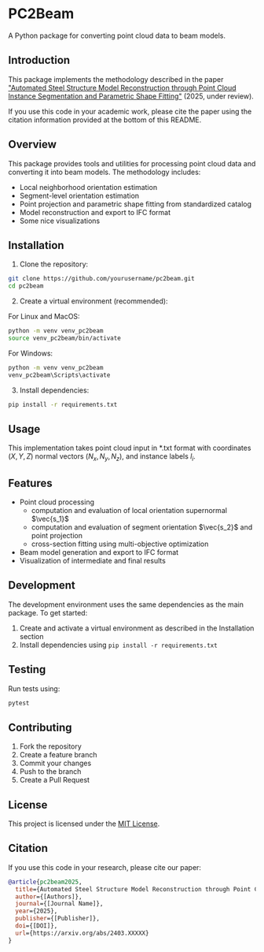 # PC2Beam

A Python package for converting point cloud data to beam models.

## Introduction

This package implements the methodology described in the paper ["Automated Steel Structure Model Reconstruction through Point Cloud Instance Segmentation and Parametric Shape Fitting"](https://arxiv.org/abs/2403.XXXXX) (2025, under review).

If you use this code in your academic work, please cite the paper using the citation information provided at the bottom of this README.

## Overview

This package provides tools and utilities for processing point cloud data and converting it into beam models. The methodology includes:

- Local neighborhood orientation estimation
- Segment-level orientation estimation
- Point projection and parametric shape fitting from standardized catalog
- Model reconstruction and export to IFC format
- Some nice visualizations

## Installation

1. Clone the repository:
```bash
git clone https://github.com/yourusername/pc2beam.git
cd pc2beam
```

2. Create a virtual environment (recommended):

For Linux and MacOS:
```bash
python -m venv venv_pc2beam
source venv_pc2beam/bin/activate
```

For Windows:
```cmd
python -m venv venv_pc2beam
venv_pc2beam\Scripts\activate
```

3. Install dependencies:
```bash
pip install -r requirements.txt
```

## Usage

This implementation takes point cloud input in *.txt format with coordinates $(X, Y, Z)$ normal vectors $(N_x, N_y, N_z)$, and instance labels $l_i$.

## Features

- Point cloud processing
  - computation and evaluation of local orientation supernormal $\vec{s_1}$
  - computation and evaluation of segment orientation $\vec{s_2}$ and point projection
  - cross-section fitting using multi-objective optimization
- Beam model generation and export to IFC format
- Visualization of intermediate and final results

## Development

The development environment uses the same dependencies as the main package. To get started:

1. Create and activate a virtual environment as described in the Installation section
2. Install dependencies using `pip install -r requirements.txt`

## Testing

Run tests using:
```bash
pytest
```

## Contributing

1. Fork the repository
2. Create a feature branch
3. Commit your changes
4. Push to the branch
5. Create a Pull Request

## License

This project is licensed under the [MIT License](LICENSE).

## Citation

If you use this code in your research, please cite our paper:

```bibtex
@article{pc2beam2025,
  title={Automated Steel Structure Model Reconstruction through Point Cloud Instance Segmentation and Parametric Shape Fitting},
  author={[Authors]},
  journal={[Journal Name]},
  year={2025},
  publisher={[Publisher]},
  doi={[DOI]},
  url={https://arxiv.org/abs/2403.XXXXX}
}
```